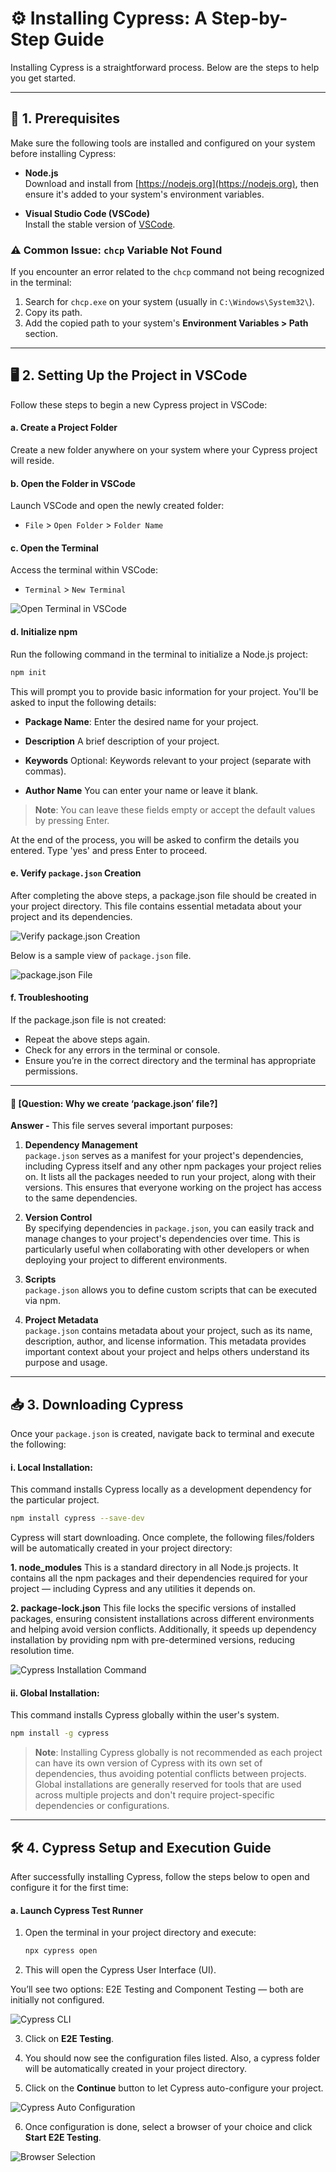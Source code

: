 # ⚙️ Installing Cypress: A Step-by-Step Guide

Installing Cypress is a straightforward process. Below are the steps to help you get started.

---

## 🧰 1. Prerequisites

Make sure the following tools are installed and configured on your system before installing Cypress:

- **Node.js**  
  Download and install from [https://nodejs.org](https://nodejs.org), then ensure it's added to your system's environment variables.

- **Visual Studio Code (VSCode)**  
  Install the stable version of [VSCode](https://code.visualstudio.com/).

### ⚠️ Common Issue: `chcp` Variable Not Found

If you encounter an error related to the `chcp` command not being recognized in the terminal:

1. Search for `chcp.exe` on your system (usually in `C:\Windows\System32\`).
2. Copy its path.
3. Add the copied path to your system's **Environment Variables > Path** section.

---

## 🖥️ 2. Setting Up the Project in VSCode

Follow these steps to begin a new Cypress project in VSCode:

#### a. Create a Project Folder

Create a new folder anywhere on your system where your Cypress project will reside.

#### b. Open the Folder in VSCode

Launch VSCode and open the newly created folder:
- `File` > `Open Folder` > `Folder Name`

#### c. Open the Terminal

Access the terminal within VSCode:
- `Terminal` > `New Terminal`

![Open Terminal in VSCode](images/new-terminal.png)

#### d. Initialize npm

Run the following command in the terminal to initialize a Node.js project:

```bash
npm init
```

This will prompt you to provide basic information for your project. You'll be asked to input the following details:

- **Package Name**: 
    Enter the desired name for your project.

- **Description**
    A brief description of your project.

- **Keywords**
    Optional: Keywords relevant to your project (separate with commas).

- **Author Name**
    You can enter your name or leave it blank.

> **Note**: You can leave these fields empty or accept the default values by pressing Enter.
 
At the end of the process, you will be asked to confirm the details you entered. Type 'yes' and press Enter to proceed.

#### e. Verify `package.json` Creation
After completing the above steps, a package.json file should be created in your project directory. This file contains essential metadata about your project and its dependencies.

![Verify package.json Creation](images/Verify-package.json-creation.png)

Below is a sample view of `package.json` file.

![package.json File](images/package.json-file-view.png)

#### f. Troubleshooting
If the package.json file is not created:

- Repeat the above steps again.
- Check for any errors in the terminal or console.
- Ensure you’re in the correct directory and the terminal has appropriate permissions.

---

#### 📄 [Question: Why we create ‘package.json’ file?]

**Answer -** This file serves several important purposes:

1. **Dependency Management**  
   `package.json` serves as a manifest for your project's dependencies, including Cypress itself and any other npm packages your project relies on. It lists all the packages needed to run your project, along with their versions. This ensures that everyone working on the project has access to the same dependencies.

2. **Version Control**  
   By specifying dependencies in `package.json`, you can easily track and manage changes to your project's dependencies over time. This is particularly useful when collaborating with other developers or when deploying your project to different environments.

3. **Scripts**  
   `package.json` allows you to define custom scripts that can be executed via npm.

4. **Project Metadata**  
   `package.json` contains metadata about your project, such as its name, description, author, and license information. This metadata provides important context about your project and helps others understand its purpose and usage.

---

## 📥 3. Downloading Cypress

Once your `package.json` is created, navigate back to terminal and execute the following:



#### i. Local Installation:

This command installs Cypress locally as a development dependency for the particular project.

```bash
npm install cypress --save-dev
```

Cypress will start downloading. Once complete, the following files/folders will be automatically created in your project directory:

**1. node_modules**
This is a standard directory in all Node.js projects. It contains all the npm packages and their dependencies required for your project — including Cypress and any utilities it depends on.

**2. package-lock.json**
This file locks the specific versions of installed packages, ensuring consistent installations across different environments and helping avoid version conflicts. Additionally, it speeds up dependency installation by providing npm with pre-determined versions, reducing resolution time.

![Cypress Installation Command](images/cypress-installing.png)


#### ii. Global Installation:

This command installs Cypress globally within the user's system. 

```bash
npm install -g cypress
```

> **Note**: Installing Cypress globally is not recommended as each project can have its own version of Cypress with its own set of dependencies, thus avoiding potential conflicts between projects. Global installations are generally reserved for tools that are used across multiple projects and don't require project-specific dependencies or configurations.

---

## 🛠️ 4. Cypress Setup and Execution Guide

After successfully installing Cypress, follow the steps below to open and configure it for the first time:

#### a. Launch Cypress Test Runner

1. Open the terminal in your project directory and execute:
   ```bash
   npx cypress open
   ```

2. This will open the Cypress User Interface (UI).

You’ll see two options: E2E Testing and Component Testing — both are initially not configured.

![Cypress CLI](images/cypress-cli.png)

3. Click on **E2E Testing**.  

4. You should now see the configuration files listed. Also, a cypress folder will be automatically created in your project directory.

5. Click on the **Continue** button to let Cypress auto-configure your project.

![Cypress Auto Configuration](images/cypress-auto-config.png)

6. Once configuration is done, select a browser of your choice and click **Start E2E Testing**.

![Browser Selection](images/browser-selection.png)